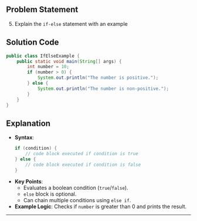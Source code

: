 ## Problem Statement  
5. Explain the `if-else` statement with an example  

## Solution Code  
```java  
public class IfElseExample {  
    public static void main(String[] args) {  
        int number = 10;  
        if (number > 0) {  
            System.out.println("The number is positive.");  
        } else {  
            System.out.println("The number is non-positive.");  
        }  
    }  
}  
```  

## Explanation  
- **Syntax**:  
  ```java  
  if (condition) {  
      // code block executed if condition is true  
  } else {  
      // code block executed if condition is false  
  }  
  ```  
- **Key Points**:  
  - Evaluates a boolean condition (`true`/`false`).  
  - `else` block is optional.  
  - Can chain multiple conditions using `else if`.  
- **Example Logic**: Checks if `number` is greater than 0 and prints the result.  

---
